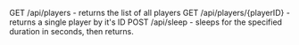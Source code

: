 GET /api/players - returns the list of all players
GET /api/players/{playerID} - returns a single player by it's ID
POST /api/sleep - sleeps for the specified duration in seconds, then returns.

